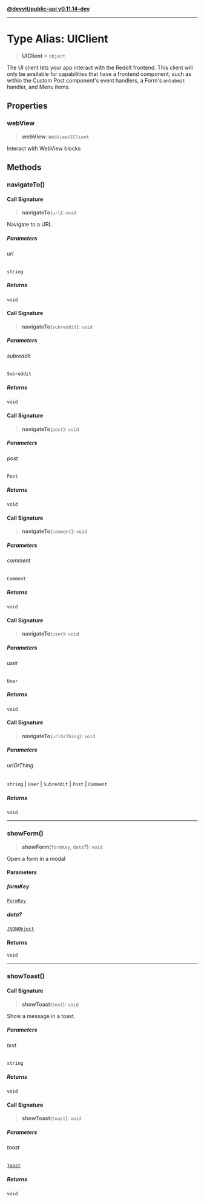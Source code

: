[**@devvit/public-api v0.11.14-dev**](../README.md)

---

# Type Alias: UIClient

> **UIClient** = `object`

The UI client lets your app interact with the Reddit frontend.
This client will only be available for capabilities that have
a frontend component, such as within the Custom Post component's
event handlers, a Form's `onSubmit` handler, and Menu items.

## Properties

<a id="webview"></a>

### webView

> **webView**: `WebViewUIClient`

Interact with WebView blocks

## Methods

<a id="navigateto"></a>

### navigateTo()

#### Call Signature

> **navigateTo**(`url`): `void`

Navigate to a URL

##### Parameters

###### url

`string`

##### Returns

`void`

#### Call Signature

> **navigateTo**(`subreddit`): `void`

##### Parameters

###### subreddit

`Subreddit`

##### Returns

`void`

#### Call Signature

> **navigateTo**(`post`): `void`

##### Parameters

###### post

`Post`

##### Returns

`void`

#### Call Signature

> **navigateTo**(`comment`): `void`

##### Parameters

###### comment

`Comment`

##### Returns

`void`

#### Call Signature

> **navigateTo**(`user`): `void`

##### Parameters

###### user

`User`

##### Returns

`void`

#### Call Signature

> **navigateTo**(`urlOrThing`): `void`

##### Parameters

###### urlOrThing

`string` | `User` | `Subreddit` | `Post` | `Comment`

##### Returns

`void`

---

<a id="showform"></a>

### showForm()

> **showForm**(`formKey`, `data`?): `void`

Open a form in a modal

#### Parameters

##### formKey

[`FormKey`](FormKey.md)

##### data?

[`JSONObject`](JSONObject.md)

#### Returns

`void`

---

<a id="showtoast"></a>

### showToast()

#### Call Signature

> **showToast**(`text`): `void`

Show a message in a toast.

##### Parameters

###### text

`string`

##### Returns

`void`

#### Call Signature

> **showToast**(`toast`): `void`

##### Parameters

###### toast

[`Toast`](Toast.md)

##### Returns

`void`
